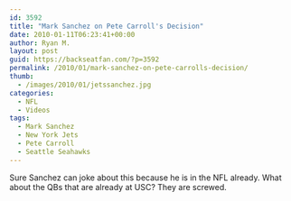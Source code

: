 ```yaml
---
id: 3592
title: "Mark Sanchez on Pete Carroll's Decision"
date: 2010-01-11T06:23:41+00:00
author: Ryan M.
layout: post
guid: https://backseatfan.com/?p=3592
permalink: /2010/01/mark-sanchez-on-pete-carrolls-decision/
thumb:
  - /images/2010/01/jetssanchez.jpg
categories:
  - NFL
  - Videos
tags:
  - Mark Sanchez
  - New York Jets
  - Pete Carroll
  - Seattle Seahawks
---
```


<div class="entry">
  <p>
  </p>

  <p>
    Sure Sanchez can joke about this because he is in the NFL already. What about the QBs that are already at USC? They are screwed.
  </p>
</div>
